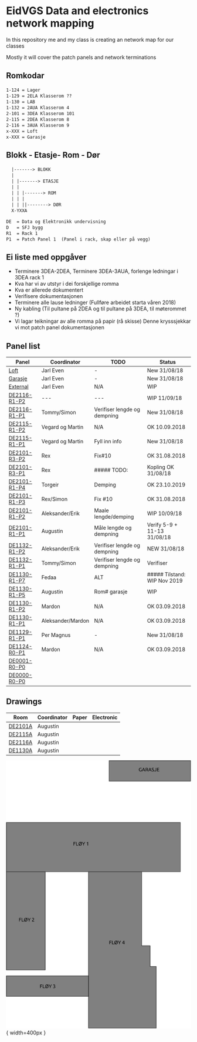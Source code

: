 <h1>EidVGS Data and electronics network mapping</h1>

<p>In this repository me and my class is creating an network map for our classes</p>
<p>Mostly it will cover the patch panels and network terminations</p>

## Romkodar
```
1-124 = Lager
1-129 = 2ELA Klasserom ??
1-130 = LAB
1-132 = 2AUA Klasserom 4
2-101 = 3DEA Klasserom 101
2-115 = 2DEA Klasserom 8
2-116 = 3AUA Klasserom 9
x-XXX = Loft
x-XXX = Garasje
```

## Blokk - Etasje- Rom - Dør
```
  |-------> BLOKK
  |
  | |-------> ETASJE
  | |  
  | | |-------> ROM
  | | |
  | | ||--------> DØR
  X-YXXA
```

```
DE	= Data og Elektronikk undervisning
D	= SFJ bygg
R1	= Rack 1					       
P1	= Patch Panel 1	 (Panel i rack, skap eller på vegg)
```


## Ei liste med oppgåver 

* Terminere 3DEA-2DEA, Terminere 3DEA-3AUA, forlenge ledningar i 3DEA rack 1
* Kva har vi av utstyr i dei forskjellige romma
* Kva er allerede dokumentert
* Verifisere dokumentasjonen
* Terminere alle lause ledninger (Fullføre arbeidet starta våren 2018)
* Ny kabling (Til pultane på 2DEA og til pultane på 3DEA, til møterommet ?)
* Vi lagar teikningar av alle romma på papir (rå skisse) Denne krysssjekkar vi mot patch panel dokumentasjonen


## Panel list
[comment]: # (Autotable start)

|                 Panel                |   Coordinator   |            TODO            |           Status           |
|--------------------------------------|-----------------|----------------------------|----------------------------|
|[Loft](Panels/Loft.md)                |Jarl Even        |-                           |New 31/08/18                |
|[Garasje](Panels/Garasje.md)          |Jarl Even        |-                           |New 31/08/18                |
|[External](Panels/External.md)        |Jarl Even        |N/A                         |WIP                         |
|[DE2116-R1-P2](Panels/DE2116-R1-P2.md)|---              |---                         |WIP 11/09/18                |
|[DE2116-R1-P1](Panels/DE2116-R1-P1.md)|Tommy/Simon      |Verifiser lengde og dempning|New 31/08/18                |
|[DE2115-R1-P2](Panels/DE2115-R1-P2.md)|Vegard og Martin |N/A                         |OK 10.09.2018               |
|[DE2115-R1-P1](Panels/DE2115-R1-P1.md)|Vegard og Martin |Fyll inn info               |New 31/08/18                |
|[DE2101-R3-P2](Panels/DE2101-R3-P2.md)|Rex              |Fix#10                      |OK 31.08.2018               |
|[DE2101-R3-P1](Panels/DE2101-R3-P1.md)|Rex              |##### TODO:                 |Kopling OK 31/08/18         |
|[DE2101-R1-P4](Panels/DE2101-R1-P4.md)|Torgeir          |Demping                     |OK 23.10.2019               |
|[DE2101-R1-P3](Panels/DE2101-R1-P3.md)|Rex/Simon        |Fix #10                     |OK 31.08.2018               |
|[DE2101-R1-P2](Panels/DE2101-R1-P2.md)|Aleksander/Erik  |Maale lengde/demping        |WIP 10/09/18                |
|[DE2101-R1-P1](Panels/DE2101-R1-P1.md)|Augustin         |Måle lengde og dempning     |Verify 5-9 + 11-13 31/08/18 |
|[DE1132-R1-P2](Panels/DE1132-R1-P2.md)|Aleksander/Erik  |Verifiser lengde og dempning|NEW 31/08/18                |
|[DE1132-R1-P1](Panels/DE1132-R1-P1.md)|Tommy/Simon      |Verifiser lengde og dempning|Verifiser                   |
|[DE1130-R1-P7](Panels/DE1130-R1-P7.md)|Fedaa            |ALT                         |##### Tilstand:	WIP Nov 2019|
|[DE1130-R1-P5](Panels/DE1130-R1-P5.md)|Augustin         |Rom# garasje                |WIP                         |
|[DE1130-R1-P2](Panels/DE1130-R1-P2.md)|Mardon           |N/A                         |OK 03.09.2018               |
|[DE1130-R1-P1](Panels/DE1130-R1-P1.md)|Aleksander/Mardon|N/A                         |OK 03.09.2018               |
|[DE1129-R1-P1](Panels/DE1129-R1-P1.md)|Per Magnus       |-                           |New 31/08/18                |
|[DE1124-R0-P1](Panels/DE1124-R0-P1.md)|Mardon           |N/A                         |OK 03.09.2018               |
|[DE0001-R0-P0](Panels/DE0001-R0-P0.md)|                 |                            |                            |
|[DE0000-R0-P0](Panels/DE0000-R0-P0.md)|                 |                            |                            |

[comment]: # (Autotable stop)

## Drawings 
|                  Room                   |     Coordinator     | Paper | Electronic  |
|-----------------------------------------|---------------------|-------|-------------|
|[DE2101A](./Drawings/2101A-FloorPlan.svg)|Augustin             |       |             |
|[DE2115A](./Drawings/2115A-FloorPlan.svg)|Augustin             |       |             |
|[DE2116A](./Drawings/2116A-FloorPlan.svg)|Augustin             |       |             |
|[DE1130A](./Drawings/1130A-FloorPlan.svg)|Augustin             |       |             |


![EidVGS](./Drawings/EIDVGS-SectionPlan.png){ width=400px }
